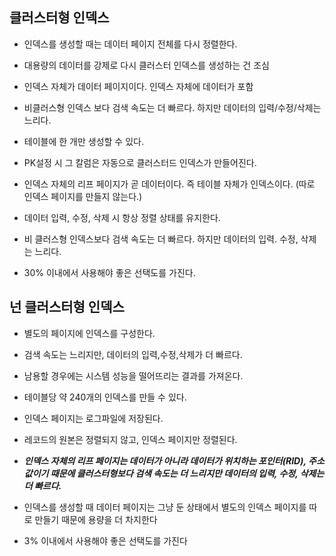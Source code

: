 
## **클러스터형 인덱스**

- 인덱스를 생성할 때는 데이터 페이지 전체를 다시 정렬한다.

- 대용량의 데이터를 강제로 다시 클러스터 인덱스를 생성하는 건 조심

- 인덱스 자체가 데이터 페이지이다. 인덱스 자체에 데이터가 포함

- 비클러스형 인덱스 보다 검색 속도는 더 빠르다. 하지만 데이터의 입력/수정/삭제는 느리다.

- 테이블에 한 개만 생성할 수 있다.

-   PK설정 시 그 칼럼은 자동으로 클러스터드 인덱스가 만들어진다.
-   인덱스 자체의 리프 페이지가 곧 데이터이다. 즉 테이블 자체가 인덱스이다. (따로 인덱스 페이지를 만들지 않는다.)
-   데이터 입력, 수정, 삭제 시 항상 정렬 상태를 유지한다.
-   비 클러스형 인덱스보다 검색 속도는 더 빠르다. 하지만 데이터의 입력. 수정, 삭제는 느리다.
-   30% 이내에서 사용해야 좋은 선택도를 가진다.


## **넌 클러스터형 인덱스**

- 별도의 페이지에 인덱스를 구성한다.

- 검색 속도는 느리지만, 데이터의 입력,수정,삭제가 더 빠르다.

- 남용할 경우에는 시스템 성능을 떨어뜨리는 결과를 가져온다.

-   테이블당 약 240개의 인덱스를 만들 수 있다.
-   인덱스 페이지는 로그파일에 저장된다.
-   레코드의 원본은 정렬되지 않고, 인덱스 페이지만 정렬된다.
-   ***인덱스 자체의 리프 페이지는 데이터가 아니라 데이터가 위치하는 포인터(RID), 주소값이기 때문에 클러스터형보다 검색 속도는 더 느리지만 데이터의 입력, 수정, 삭제는 더 빠르다.***
-   인덱스를 생성할 때 데이터 페이지는 그냥 둔 상태에서 별도의 인덱스 페이지를 따로 만들기 때문에 용량을 더 차지한다
-   3% 이내에서 사용해야 좋은 선택도를 가진다
